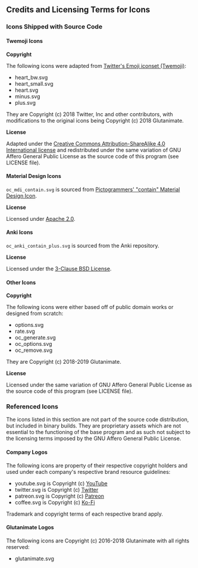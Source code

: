 ## Credits and Licensing Terms for Icons

### Icons Shipped with Source Code

#### Twemoji Icons

**Copyright**

The following icons were adapted from [Twitter's Emoji iconset (Twemoji)](https://github.com/twitter/twemoji):

- heart_bw.svg
- heart_small.svg
- heart.svg
- minus.svg
- plus.svg

They are Copyright (c) 2018 Twitter, Inc and other contributors, with modifications to the original icons being Copyright (c) 2018 Glutanimate.

**License**

Adapted under the [Creative Commons Attribution-ShareAlike 4.0 International license](https://creativecommons.org/licenses/by-nc-sa/4.0/legalcode) and redistributed under the same variation of GNU Affero General Public License as the source code of this program (see LICENSE file).

#### Material Design Icons

`oc_mdi_contain.svg` is sourced from
[Pictogrammers' "contain" Material Design Icon](https://pictogrammers.com/library/mdi/icon/contain/).

**License**

Licensed under [Apache 2.0](https://www.apache.org/licenses/LICENSE-2.0).

#### Anki Icons

`oc_anki_contain_plus.svg` is sourced from the Anki repository.

**License**

Licensed under the [3-Clause BSD License](https://github.com/ankitects/anki/blob/main/CONTRIBUTORS).

#### Other Icons

**Copyright**

The following icons were either based off of public domain works or designed from scratch:

- options.svg
- rate.svg
- oc_generate.svg
- oc_options.svg
- oc_remove.svg

They are Copyright (c) 2018-2019 Glutanimate.

**License**

Licensed under the same variation of GNU Affero General Public License as the source code of this program (see LICENSE file).

### Referenced Icons

The icons listed in this section are not part of the source code distribution, but included in binary builds. They are proprietary assets which are not essential to the functioning of the base program and as such not subject to the licensing terms imposed by the GNU Affero General Public License.

#### Company Logos

The following icons are property of their respective copyright holders and used under each company's respective brand resource guidelines:

- youtube.svg is Copyright (c) [YouTube](https://www.youtube.com/intl/us/yt/about/brand-resources/#logos-icons-colors)
- twitter.svg is Copyright (c) [Twitter](https://about.twitter.com/en/company/brand-resources.html)
- patreon.svg is Copyright (c) [Patreon](https://www.paypal.com/us/webapps/mpp/logo-center)
- coffee.svg is Copyright (c) [Ko-Fi](https://ko-fi.com/)

Trademark and copyright terms of each respective brand apply.

#### Glutanimate Logos

The following icons are Copyright (c) 2016-2018 Glutanimate with all rights reserved:

- glutanimate.svg
